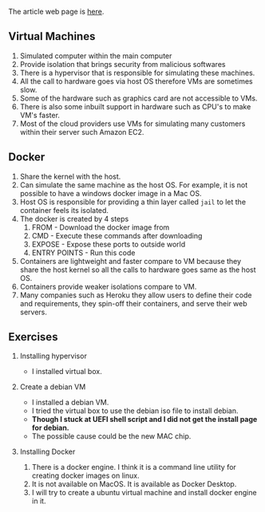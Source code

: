 The article web page is [here](https://missing.csail.mit.edu/2019/virtual-machines/).

## Virtual Machines

1. Simulated computer within the main computer
2. Provide isolation that brings security from malicious softwares
3. There is a hypervisor that is responsible for simulating these machines.
4. All the call to hardware goes via host OS therefore VMs are sometimes slow.
5. Some of the hardware such as graphics card are not accessible to VMs.
6. There is also some inbuilt support in hardware such as CPU's to make VM's faster.
7. Most of the cloud providers use VMs for simulating many customers within their server such Amazon EC2.

## Docker

1. Share the kernel with the host.
2. Can simulate the same machine as the host OS. For example, it is not possible to have a windows docker image in a Mac
   OS.
3. Host OS is responsible for providing a thin layer called `jail` to let the container feels its isolated.
4. The docker is created by 4 steps
    1. FROM - Download the docker image from
    2. CMD - Execute these commands after downloading
    3. EXPOSE - Expose these ports to outside world
    4. ENTRY POINTS - Run this code
5. Containers are lightweight and faster compare to VM because they share the host kernel so all the calls to hardware
   goes
   same as the host OS.
6. Containers provide weaker isolations compare to VM.
7. Many companies such as Heroku they allow users to define their code and requirements, they spin-off their containers,
   and serve their web servers.

## Exercises

1. Installing hypervisor
   - I installed virtual box.
2. Create a debian VM
   - I installed a debian VM.
   - I tried the virtual box to use the debian iso file to install debian.
   - **Though I stuck at UEFI shell script and I did not get the install page for debian.**
   - The possible cause could be the new MAC chip. 

2. Installing Docker
   1. There is a docker engine. I think it is a command line utility for creating docker images on linux.
   2. It is not available on MacOS. It is available as Docker Desktop. 
   3. I will try to create a ubuntu virtual machine and install docker engine in it.